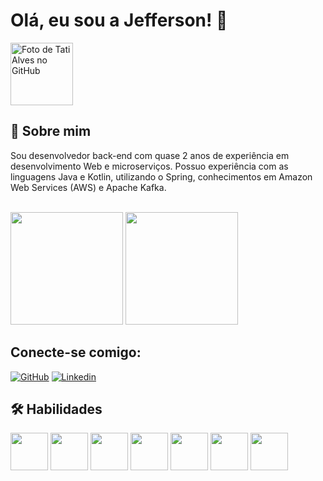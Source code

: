 # Olá, eu sou a Jefferson! 👋

<div>
      <a href="https://github.com/jeffersoncsw">
        <img src="https://avatars.githubusercontent.com/u/34143812?s=400&u=dabc7f3c6e7e70344e41aaf16285b98786c8dafd&v=4" width="100px;" alt="Foto de Tati Alves no GitHub"/><br>
      </a>
</div>

## 🚀 Sobre mim
Sou desenvolvedor back-end com quase 2 anos de experiência em desenvolvimento Web e microserviços.
Possuo experiência com as linguagens Java e Kotlin, utilizando o Spring, conhecimentos em Amazon Web
Services (AWS) e Apache Kafka.
</br>
</br>


<div>
  <img height="180em" src="https://github-readme-stats.vercel.app/api?username=jeffersoncsw&show_icons=true&theme=tokyonight"/>
  <img height="180em" src="https://github-readme-stats.vercel.app/api/top-langs/?username=jeffersoncsw&layout=compact&theme=tokyonight"/>
</div>

## Conecte-se comigo:

<div>
    <p dir="auto">

[![GitHub](https://img.shields.io/badge/GitHub-100000?style=for-the-badge&logo=github&logoColor=white)](https://github.com/jeffersoncsw)
[![Linkedin](https://img.shields.io/badge/LinkedIn-0077B5?style=for-the-badge&logo=linkedin&logoColor=white)](https://www.linkedin.com/in/jeffersoncsw/)
    </p>

[//]: # (https://dev.to/envoy_/150-badges-for-github-pnk)

</div>

## 🛠 Habilidades

<div>
    <img height="60em" src="https://cdn.jsdelivr.net/gh/devicons/devicon/icons/java/java-original-wordmark.svg" style="max-width: 100%;"/>
    <img height="60em" src="https://cdn.jsdelivr.net/gh/devicons/devicon/icons/spring/spring-original-wordmark.svg" />
    <img height="60em" src="https://cdn.jsdelivr.net/gh/devicons/devicon/icons/kotlin/kotlin-original-wordmark.svg" />
    <img height="60em" src="https://cdn.jsdelivr.net/gh/devicons/devicon/icons/mysql/mysql-original-wordmark.svg" />
    <img height="60em" src="https://cdn.jsdelivr.net/gh/devicons/devicon/icons/postgresql/postgresql-original-wordmark.svg" />
    <img height="60em" src="https://cdn.jsdelivr.net/gh/devicons/devicon/icons/apachekafka/apachekafka-original-wordmark.svg" />
    <img height="60em" src="https://cdn.jsdelivr.net/gh/devicons/devicon/icons/amazonwebservices/amazonwebservices-original-wordmark.svg" />


[//]: # (https://devicon.dev/)
</div>
